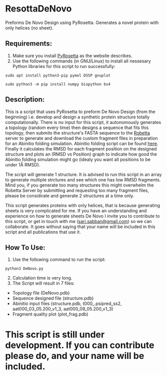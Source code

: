 # ResottaDeNovo
Preforms De Novo Design using PyRosetta. Generates a novel protein with only helices (no sheet).

## Requirements:
1. Make sure you install [PyRosetta](http://www.pyrosetta.org) as the website describes.
2. Use the following commands (in GNU/Linux) to install all nessesary Python libraries for this script to run successfully:

`sudo apt install python3-pip pymol DSSP gnuplot`

`sudo python3 -m pip install numpy biopython bs4`

## Description:
This is a script that uses PyRosetta to preform De Novo Design (from the beginning) i.e. develop and design a synthetic protein structure totally computationally. There is no input for this script, it autonomously generates a topology (random every time) then designs a sequence that fits this topology, then submits the structure's FASTA sequence to the [Robetta](http://www.robetta.org/) server to generate and download the custom fragment files in preparation for an Abinitio folding simulation. Abinitio folding script can be found [here](https://github.com/sarisabban/RosettaAbinitio). Finally it calculates the RMSD for each fragment position on the designed structure and plots an (RMSD vs Position) graph to indicate how good the Abinitio folding simulation might go (idealy you want all positions to be under 1Å RMSD).

The script will generate 1 structure. It is advised to run this script in an array to generate multiple strctures and see which one has low RMSD fragments. Mind you, if you generate too many structures this might overwhelm the Robetta Server by submitting and requesting too many fragment files, please be considirate and generate 2 structures at a time only.

This script generates proteins with only helices, that is because generating sheets is very complicated for me. If you have an understanding and experience on how to generate sheets De Novo I invite you to contribute to this script, or get in touch with me (sari.sabban@gmail.com) so we can collaborate. It goes without saying that your name will be included in this script and all publications that use it.

## How To Use:
1. Use the following command to run the script:

`python3 DeNovo.py`

2. Calculation time is very long.
3. The Script will result in 7 files:
* Topology file (DeNovo.pdb)
* Sequence designed file (structure.pdb)
* Abinitio input files (structure.pdb, t000_.psipred_ss2, aat000_03_05.200_v1_3, aat000_09_05.200_v1_3)
* Fragment quality plot (plot_frag.pdb)

# This script is still under development. If you can contribute please do, and your name will be included.
